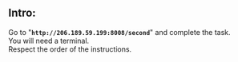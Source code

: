 ## Intro:

Go to "**`http://206.189.59.199:8008/second`**" and complete the task. <br>
You will need a terminal. <br> 
Respect the order of the instructions. <br>
